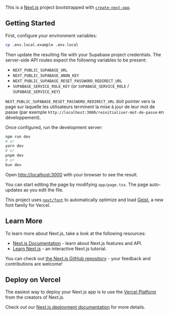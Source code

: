 This is a [Next.js](https://nextjs.org) project bootstrapped with [`create-next-app`](https://nextjs.org/docs/app/api-reference/cli/create-next-app).

## Getting Started

First, configure your environment variables:

```bash
cp .env.local.example .env.local
```

Then update the resulting file with your Supabase project credentials. The
server-side API routes expect the following variables to be present:

- `NEXT_PUBLIC_SUPABASE_URL`
- `NEXT_PUBLIC_SUPABASE_ANON_KEY`
- `NEXT_PUBLIC_SUPABASE_RESET_PASSWORD_REDIRECT_URL`
- `SUPABASE_SERVICE_ROLE_KEY` (or `SUPABASE_SERVICE_ROLE` / `SUPABASE_SERVICE_KEY`)

`NEXT_PUBLIC_SUPABASE_RESET_PASSWORD_REDIRECT_URL` doit pointer vers la page sur laquelle les utilisateurs terminent la mise à
jour de leur mot de passe (par exemple `http://localhost:3000/reinitialiser-mot-de-passe` en développement).

Once configured, run the development server:

```bash
npm run dev
# or
yarn dev
# or
pnpm dev
# or
bun dev
```

Open [http://localhost:3000](http://localhost:3000) with your browser to see the result.

You can start editing the page by modifying `app/page.tsx`. The page auto-updates as you edit the file.

This project uses [`next/font`](https://nextjs.org/docs/app/building-your-application/optimizing/fonts) to automatically optimize and load [Geist](https://vercel.com/font), a new font family for Vercel.

## Learn More

To learn more about Next.js, take a look at the following resources:

- [Next.js Documentation](https://nextjs.org/docs) - learn about Next.js features and API.
- [Learn Next.js](https://nextjs.org/learn) - an interactive Next.js tutorial.

You can check out [the Next.js GitHub repository](https://github.com/vercel/next.js) - your feedback and contributions are welcome!

## Deploy on Vercel

The easiest way to deploy your Next.js app is to use the [Vercel Platform](https://vercel.com/new?utm_medium=default-template&filter=next.js&utm_source=create-next-app&utm_campaign=create-next-app-readme) from the creators of Next.js.

Check out our [Next.js deployment documentation](https://nextjs.org/docs/app/building-your-application/deploying) for more details.

